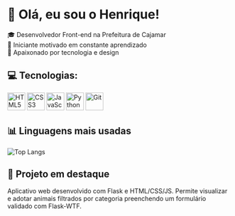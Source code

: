 # 👋 Olá, eu sou o Henrique!

🎓 Desenvolvedor Front-end na Prefeitura de Cajamar  
🚀 Iniciante motivado em constante aprendizado  
🧠 Apaixonado por tecnologia e design

## 💻 Tecnologias:

<p align="left">
  <img src="https://cdn.jsdelivr.net/gh/devicons/devicon/icons/html5/html5-original.svg" height="40" alt="HTML5"/>
  <img src="https://cdn.jsdelivr.net/gh/devicons/devicon/icons/css3/css3-original.svg" height="40" alt="CSS3"/>
  <img src="https://cdn.jsdelivr.net/gh/devicons/devicon/icons/javascript/javascript-original.svg" height="40" alt="JavaScript"/>
  <img src="https://cdn.jsdelivr.net/gh/devicons/devicon/icons/python/python-original.svg" height="40" alt="Python"/>
  <img src="https://cdn.jsdelivr.net/gh/devicons/devicon/icons/git/git-original.svg" height="40" alt="Git"/>
</p>

## 📊 Linguagens mais usadas

![Top Langs](https://github-readme-stats.vercel.app/api/top-langs/?username=isrique9&layout=compact&langs_count=6&theme=tokyonight)

## 🐾 Projeto em destaque
Aplicativo web desenvolvido com Flask e HTML/CSS/JS. Permite visualizar e adotar animais filtrados por categoria preenchendo um formulário validado com Flask-WTF.
